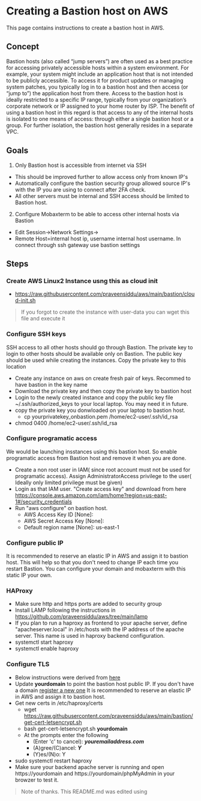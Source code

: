 # Creating a Bastion host on AWS
This page contains instructions to create a bastion host in AWS.

## Concept
Bastion hosts (also called “jump servers”) are often used as a best practice for accessing privately accessible hosts within a system environment. For example, your system might include an application host that is not intended to be publicly accessible. To access it for product updates or managing system patches, you typically log in to a bastion host and then access (or “jump to”) the application host from there. 
Access to the bastion host is ideally restricted to a specific IP range, typically from your organization’s corporate network or IP assigned to your home router by ISP. The benefit of using a bastion host in this regard is that access to any of the internal hosts is isolated to one means of access: through either a single bastion host or a group. For further isolation, the bastion host generally resides in a separate VPC.

## Goals
1. Only Bastion host is accessible from internet via SSH
  - This should be improved further to allow access only from known IP's
  - Automatically configure the bastion security group allowed source IP's with the IP you are using to connect after 2FA check.
  - All other servers must be internal and SSH access should be limited to Bastion host.
2. Configure Mobaxterm to be able to access other internal hosts via Bastion
  - Edit Session->Network Settings->
  - Remote Host=internal host ip, username internal host username. In connect through ssh gateway use bastion settings


## Steps
### Create AWS Linux2 Instance usng this as cloud init
- https://raw.githubusercontent.com/praveensiddu/aws/main/bastion/cloud-init.sh
> If you forgot to create the instance with user-data you can wget this file and execute it
### Configure SSH keys
SSH access to all other hosts should go through Bastion. The private key to login to other hosts should be available only on Bastion. The public key should be used while creating the instances. Copy the private key to this location 
- Create any instance on aws on create fresh pair of keys. Recommed to have bastion in the key name
- Download the private key and then copy the private key to bastion host
- Login to the newly created instance and copy the public key file ~/.ssh/authorized_keys to your local laptop. You may need it in future.
- copy the private key you donwloaded on your laptop to bastion host.
  - cp yourprivatekey_onbastion.pem /home/ec2-user/.ssh/id_rsa
- chmod 0400 /home/ec2-user/.ssh/id_rsa
### Configure programatic access
We would be launching insstances using this bastion host. So enable programatic access from Bastion host and remove it when you are done.
- Create a non root user in IAM( since root account must not be used for programatic access). Assign AdministratorAccess privilege to the user( Ideally only limited privilege must be given)
- Login as that IAM user. "Create access key" and download from here https://console.aws.amazon.com/iam/home?region=us-east-1#/security_credentials
- Run "aws configure" on bastion host.
  - AWS Access Key ID [None]: 
  - AWS Secret Access Key [None]: 
  - Default region name [None]: us-east-1

### Configure public IP
It is recommended to reserve an elastic IP in AWS and assign it to bastion host. This will help so that you don't need to change IP each time you restart Bastion. You can configure your domain and mobaxterm with this static IP your own.

### HAProxy
- Make sure http and https ports are added to security group
- Install LAMP following the instructions in https://github.com/praveensiddu/aws/tree/main/lamp
- If you plan to run a haproxy as frontend to your apache server, define "apacheserver.local" in /etc/hosts with the IP address of the apache server. This name is used in haproxy backend configuration.
- systemctl start haproxy
- systemctl enable haproxy
### Configure TLS
- Below instructions were derived from [here](https://www.digitalocean.com/community/tutorials/how-to-secure-haproxy-with-let-s-encrypt-on-centos-7)
- Update **yourdomain** to point the bastion host public IP. If you don't have a domain [register a new one](https://docs.aws.amazon.com/Route53/latest/DeveloperGuide/registrar.html)
It is recommended to reserve an elastic IP in AWS and assign it to bastion host.
- Get new certs in /etc/haproxy/certs
  - wget https://raw.githubusercontent.com/praveensiddu/aws/main/bastion/get-cert-letsencrypt.sh
  - bash get-cert-letsencrypt.sh **yourdomain**
  - At the prompts enter the following
    - (Enter 'c' to cancel): ***youremailaddress.com***
    - (A)gree/(C)ancel: ***Y***
    - (Y)es/(N)o: Y
- sudo systemctl restart haproxy
- Make sure your backend apache server is running and open https://yourdomain and https://yourdomain/phpMyAdmin in your browzer to test it.


> Note of thanks. This README.md was edited using   